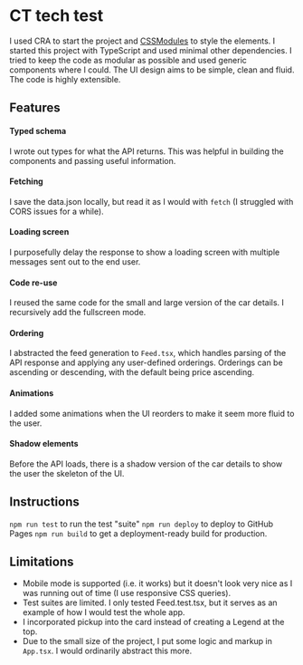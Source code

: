 # CT tech test

I used CRA to start the project and [CSSModules](https://github.com/css-modules/css-modules) to style the elements. I started this project with TypeScript and used minimal other dependencies. I tried to keep the code as modular as possible and used generic components where I could. The UI design aims to be simple, clean and fluid. The code is highly extensible.

## Features

#### Typed schema

I wrote out types for what the API returns. This was helpful in building the components and passing useful information.

#### Fetching

I save the data.json locally, but read it as I would with `fetch` (I struggled with CORS issues for a while).

#### Loading screen

I purposefully delay the response to show a loading screen with multiple messages sent out to the end user.

#### Code re-use

I reused the same code for the small and large version of the car details. I recursively add the fullscreen mode.

#### Ordering

I abstracted the feed generation to `Feed.tsx`, which handles parsing of the API response and applying any user-defined orderings. Orderings can be ascending or descending, with the default being price ascending.

#### Animations

I added some animations when the UI reorders to make it seem more fluid to the user.

#### Shadow elements

Before the API loads, there is a shadow version of the car details to show the user the skeleton of the UI.

## Instructions

`npm run test` to run the test "suite"
`npm run deploy` to deploy to GitHub Pages
`npm run build` to get a deployment-ready build for production.

## Limitations

- Mobile mode is supported (i.e. it works) but it doesn't look very nice as I was running out of time (I use responsive CSS queries).
- Test suites are limited. I only tested Feed.test.tsx, but it serves as an example of how I would test the whole app.
- I incorporated pickup into the card instead of creating a Legend at the top.
- Due to the small size of the project, I put some logic and markup in `App.tsx`. I would ordinarily abstract this more.
